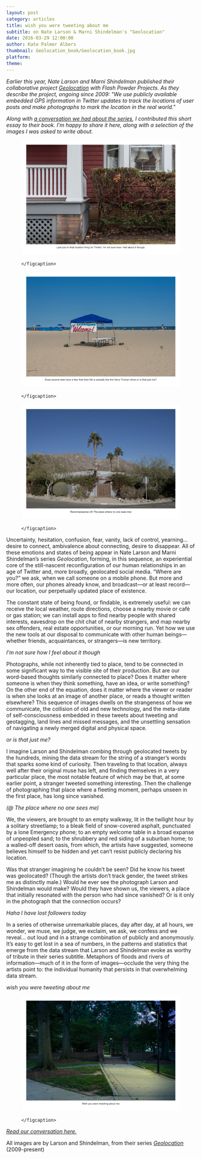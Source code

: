 ```yaml
---
layout: post
category: articles
title: wish you were tweeting about me
subtitle: on Nate Larson & Marni Shindelman's "Geolocation"
date: 2016-03-29 12:00:00
author: Kate Palmer Albers
thumbnail: Geolocation_book/Geolocation_book.jpg
platform:
theme:
---
```


*Earlier this year, Nate Larson and Marni Shindelman published their collaborative project [Geolocation](http://www.flashpowderprojects.com/geolocation/) with Flash Powder Projects. As they describe the project, ongoing since 2009: "We use publicly available embedded GPS information in Twitter updates to track the locations of user posts and make photographs to mark the location in the real world."*

*Along with [a conversation we had about the series](geolocation_conversation.html), I contributed this short essay to their book. I'm happy to share it here, along with a selection of the images I was asked to write about.*



<figure class="figure-lg">
	<img src="../assets/images/Geolocation_book/notsurehowIfeelaboutit.jpg" alt="" />
	<figcaption>

	</figcaption>
</figure>

<figure class="figure-lg">
	<img src="../assets/images/Geolocation_book/beach_oristhatjustme.jpg" alt="" />
	<figcaption>

	</figcaption>
</figure>

<figure class="figure-lg">
	<img src="../assets/images/Geolocation_book/Reconnaissance.jpg" alt="" />
	<figcaption>

	</figcaption>
</figure>



Uncertainty, hesitation, confusion, fear, vanity, lack of control, yearning… desire to connect, ambivalence about connecting, desire to disappear. All of these emotions and states of being appear in Nate Larson and Marni Shindelman’s series *Geolocation*, forming, in this sequence, an experiential core of the still-nascent reconfiguration of our human relationships in an age of Twitter and, more broadly, geolocated social media. “Where are you?” we ask, when we call someone on a mobile phone. But more and more often, our phones already know, and broadcast—or at least record—our location, our perpetually updated place of existence.

The constant state of being found, or findable, is extremely useful: we can receive the local weather, route directions, choose a nearby movie or café or gas station; we can install apps to find nearby people with shared interests, eavesdrop on the chit chat of nearby strangers, and map nearby sex offenders, real estate opportunities, or our morning run. Yet how we use the new tools at our disposal to communicate with other human beings—whether friends, acquaintances, or strangers—is new territory.


*I’m not sure how I feel about it though*


Photographs, while not inherently tied to place, tend to be connected in some significant way to the visible site of their production. But are our word-based thoughts similarly connected to place? Does it matter where someone is when they think something, have an idea, or write something? On the other end of the equation, does it matter where the viewer or reader is when she looks at an image of another place, or reads a thought written elsewhere? This sequence of images dwells on the strangeness of how we communicate, the collision of old and new technology, and the meta-state of self-consciousness embedded in these tweets about tweeting and geotagging, land lines and missed messages, and the unsettling sensation of navigating a newly merged digital and physical space.  


*or is that just me?*


I imagine Larson and Shindelman combing through geolocated tweets by the hundreds, mining the data stream for the string of a stranger’s words that sparks some kind of curiosity. Then traveling to that location, always well after their original muse has left, and finding themselves in a very particular place, the most notable feature of which may be that, at some earlier point, a stranger tweeted something interesting. Then the challenge of photographing that place where a fleeting moment, perhaps unseen in the first place, has long since vanished.


*(@ The place where no one sees me)*


We, the viewers, are brought to an empty walkway, lit in the twilight hour by a solitary streetlamp; to a bleak field of snow-covered asphalt, punctuated by a lone Emergency phone; to an empty welcome table in a broad expanse of unpeopled sand; to the shrubbery and red siding of a suburban home; to a walled-off desert oasis, from which, the artists have suggested, someone believes himself to be hidden and yet can’t resist publicly declaring his location.

Was that stranger imagining he couldn’t be seen? Did he know his tweet was geolocated? (Though the artists don’t track gender, the tweet strikes me as distinctly male.) Would he ever see the photograph Larson and Shindelman would make? Would they have shown us, the viewers, a place that initially resonated with the person who had since vanished? Or is it only in the photograph that the connection occurs?


*Haha I have lost followers today*


In a series of otherwise unremarkable places, day after day, at all hours, we wonder, we muse, we judge, we exclaim, we ask, we confess and we reveal…  out loud and in a strange combination of publicly and anonymously. It’s easy to get lost in a sea of numbers, in the patterns and statistics that emerge from the data stream that Larson and Shindelman evoke as worthy of tribute in their series subtitle. Metaphors of floods and rivers of information—much of it in the form of images—occlude the very thing the artists point to: the individual humanity that persists in that overwhelming data stream.


*wish you were tweeting about me*









<!-- <figure class="figure-lg">
	<img src="../assets/images/Geolocation_book/forgettohitsend.jpg" alt="" />
	<figcaption>

	</figcaption>
</figure>

<figure class="figure-lg">
	<img src="../assets/images/Geolocation_book/airport_payphone.jpg" alt="" />
	<figcaption>

	</figcaption>
</figure> -->


<figure class="figure-lg">
	<img src="../assets/images/Geolocation_book/TweetingAboutMe.jpg" alt="" />
	<figcaption>

	</figcaption>
</figure>

[*Read our conversation here.*](geolocation_conversation.html)

All images are by Larson and Shindelman, from their series [*Geolocation*](http://www.larson-shindelman.com/geolocation) (2009-present)
